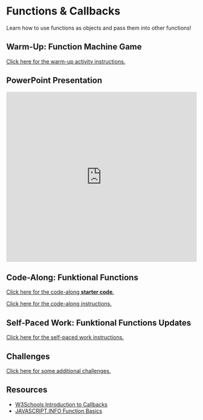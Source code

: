 # Functions & Callbacks
Learn how to use functions as objects and pass them into other functions!

## Warm-Up: Function Machine Game
[Click here for the warm-up activity instructions.](WarmUp.md)

## PowerPoint Presentation
<iframe src='https://view.officeapps.live.com/op/embed.aspx?src=https://hylandtechclub.com/web-103/Callbacks/FunctionsAndCallbacks.pptx' width='100%' height='450px' frameborder='0'></iframe>

## Code-Along: Funktional Functions
[Click here for the code-along **starter code**.](https://replit.com/@HylandOutreach/FunktionalFunctionsStarter#script.js)

[Click here for the code-along instructions.](FunktionalCodeAlong.md)

## Self-Paced Work: Funktional Functions Updates
[Click here for the self-paced work instructions.](SelfPacedWork.md)

## Challenges
[Click here for some additional challenges.](Challenges.md)

## Resources
- [W3Schools Introduction to Callbacks](https://www.w3schools.com/js/js_callback.asp)
- [JAVASCRIPT.INFO Function Basics](https://javascript.info/function-basics)
